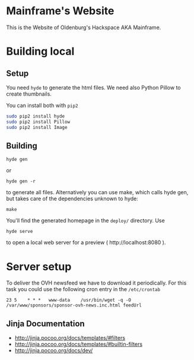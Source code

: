 # Mainframe's Website

This is the Website of Oldenburg's Hackspace AKA Mainframe.


# Building local

## Setup

You need ```hyde``` to generate the html files. We need also Python Pillow to create thumbnails.   
 
You can install both with ```pip2```
```bash
sudo pip2 install hyde
sudo pip2 install Pillow
sudo pip2 install Image
```

## Building

```
hyde gen
```

or

```
hyde gen -r
```

to generate all files. Alternatively you can use make, which calls hyde
gen, but takes care of the dependencies unknown to hyde:

```
make
```

You'll find the generated homepage in the ```deploy/``` directory. Use

```
hyde serve
```

to open a local web server for a preview ( http://localhost:8080 ).


# Server setup

To deliver the OVH newsfeed we have to download it periodically. For this task you could use the following cron entry in the ```/etc/crontab```

```
23 5    * * *   www-data    /usr/bin/wget -q -O /var/www/sponsors/sponsor-ovh-news.inc.html feedUrl
```


## Jinja Documentation

 * http://jinja.pocoo.org/docs/templates/#filters
 * http://jinja.pocoo.org/docs/templates/#builtin-filters
 * http://jinja.pocoo.org/docs/dev/
